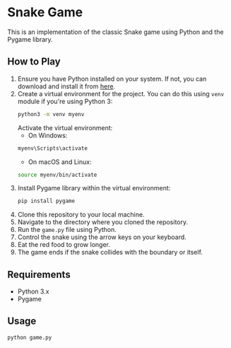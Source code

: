 # Snake Game

This is an implementation of the classic Snake game using Python and the Pygame library.

## How to Play

1. Ensure you have Python installed on your system. If not, you can download and install it from [here](https://www.python.org/downloads/).
2. Create a virtual environment for the project. You can do this using `venv` module if you're using Python 3:
    ```bash
    python3 -m venv myenv
    ```
   Activate the virtual environment:
    - On Windows:
    ```bash
    myenv\Scripts\activate
    ```
    - On macOS and Linux:
    ```bash
    source myenv/bin/activate
    ```
3. Install Pygame library within the virtual environment:
    ```bash
    pip install pygame
    ```
4. Clone this repository to your local machine.
5. Navigate to the directory where you cloned the repository.
6. Run the `game.py` file using Python.
7. Control the snake using the arrow keys on your keyboard.
8. Eat the red food to grow longer.
9. The game ends if the snake collides with the boundary or itself.

## Requirements

- Python 3.x
- Pygame

## Usage

```bash
python game.py
